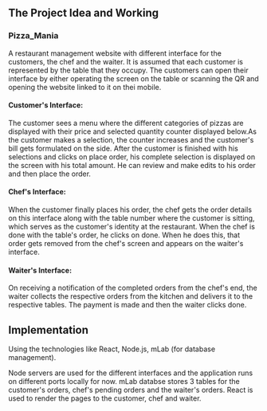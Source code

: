 <h2>The Project Idea and Working</h2>

<h3>Pizza_Mania</h3>
A restaurant management website with different interface for the customers, the chef and the waiter. It is assumed that each customer is represented by the table that they occupy. The customers can open their interface by either operating the screen on the table or scanning the QR and opening the website linked to it on thei mobile.

<h4>Customer's Interface:</h4>

The customer sees a menu where the different categories of pizzas are displayed with their price and selected quantity counter displayed below.As the customer makes a selection, the counter increases and the customer's bill gets formulated on the side.
After the customer is finished with his selections and clicks on place order, his complete selection is displayed on the screen with his total amount. He can review and make edits to his order and then place the order.

<h4>Chef's Interface:</h4>
When the customer finally places his order, the chef gets the order details on this interface along with the table number where  the customer is sitting, which serves as the customer's identity at the restaurant.
When the chef is done with the table's order, he clicks on done. When he does this, that order gets removed from the chef's screen and appears on the waiter's interface.

<h4>Waiter's Interface: </h4>
On receiving a notification of the completed orders from the chef's end, the waiter collects the respective orders from the kitchen and delivers it to the respective tables.
The payment is made and then the waiter clicks done.

<h2>Implementation</h2>
Using the technologies like React, Node.js, mLab (for database management).

Node servers are used for the different interfaces and the application runs on different ports locally for now. mLab databse stores 3 tables for the customer's orders, chef's pending orders and the waiter's orders.
React is used to render the pages to the customer, chef and waiter.
